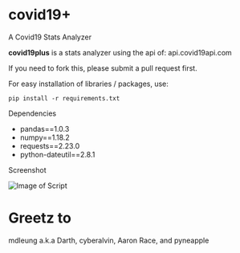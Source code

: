 # covid19+
A Covid19 Stats Analyzer

**covid19plus** is a stats analyzer using the api of: api.covid19api.com
<p>
If you need to fork this, please submit a pull request first.

For easy installation of libraries / packages, use:

```pip install -r requirements.txt```


Dependencies

* pandas==1.0.3
* numpy==1.18.2
* requests==2.23.0
* python-dateutil==2.8.1


Screenshot

![Image of Script](https://github.com/natekhchan/covid19plus/blob/master/Covid19Image.png)

# Greetz to 
mdleung a.k.a Darth, cyberalvin, Aaron Race, and pyneapple
